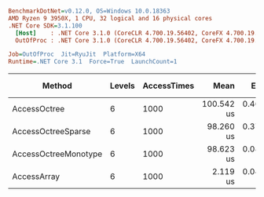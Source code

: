 ``` ini

BenchmarkDotNet=v0.12.0, OS=Windows 10.0.18363
AMD Ryzen 9 3950X, 1 CPU, 32 logical and 16 physical cores
.NET Core SDK=3.1.100
  [Host]    : .NET Core 3.1.0 (CoreCLR 4.700.19.56402, CoreFX 4.700.19.56404), X64 RyuJIT
  OutOfProc : .NET Core 3.1.0 (CoreCLR 4.700.19.56402, CoreFX 4.700.19.56404), X64 RyuJIT

Job=OutOfProc  Jit=RyuJit  Platform=X64  
Runtime=.NET Core 3.1  Force=True  LaunchCount=1  

```
|               Method | Levels | AccessTimes |       Mean |     Error |    StdDev |        Min |        Max |     Median |        P95 |        P90 | Iterations |      Op/s | Ratio | RatioSD | Baseline | Gen 0 | Gen 1 | Gen 2 | Allocated | TotalIssues/Op | BranchInstructions/Op | BranchMispredictions/Op |
|--------------------- |------- |------------ |-----------:|----------:|----------:|-----------:|-----------:|-----------:|-----------:|-----------:|-----------:|----------:|------:|--------:|--------- |------:|------:|------:|----------:|---------------:|----------------------:|------------------------:|
|         AccessOctree |      6 |        1000 | 100.542 us | 0.4694 us | 0.4390 us | 100.064 us | 101.363 us | 100.323 us | 101.275 us | 101.149 us |      15.00 |   9,946.0 | 48.07 |    2.45 |       No |     - |     - |     - |       1 B |        242,878 |                80,944 |                   2,468 |
|   AccessOctreeSparse |      6 |        1000 |  98.260 us | 0.3739 us | 0.3498 us |  97.914 us |  98.830 us |  98.196 us |  98.812 us |  98.794 us |      15.00 |  10,177.0 | 46.98 |    2.45 |       No |     - |     - |     - |         - |        218,646 |                72,860 |                   2,200 |
| AccessOctreeMonotype |      6 |        1000 |  98.623 us | 0.0830 us | 0.0648 us |  98.486 us |  98.700 us |  98.650 us |  98.683 us |  98.668 us |      12.00 |  10,139.6 | 47.26 |    2.64 |       No |     - |     - |     - |       1 B |        218,481 |                72,820 |                   2,211 |
|          AccessArray |      6 |        1000 |   2.119 us | 0.0423 us | 0.0865 us |   1.873 us |   2.226 us |   2.134 us |   2.207 us |   2.203 us |      51.00 | 471,866.0 |  1.00 |    0.00 |      Yes |     - |     - |     - |         - |          6,230 |                 1,579 |                      26 |
